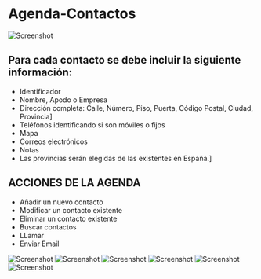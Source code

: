 
# Agenda-Contactos
![Screenshot](https://i.imgur.com/vLQX9SI.png)

## Para cada contacto se debe incluir la siguiente información:

* Identificador
* Nombre, Apodo o Empresa
* Dirección completa: Calle, Número, Piso, Puerta, Código Postal, Ciudad, Provincia]
* Teléfonos identificando si son móviles o fijos
* Mapa
* Correos electrónicos
* Notas
* Las provincias serán elegidas de las existentes en España.]

## ACCIONES DE LA AGENDA
* Añadir un nuevo contacto
* Modificar un contacto existente
* Eliminar un contacto existente
* Buscar contactos
* LLamar
* Enviar Email

![Screenshot](https://i.imgur.com/RKyYxSj.png)
![Screenshot](https://i.imgur.com/LTPi1WG.png)
![Screenshot](https://i.imgur.com/6Ytr5xa.png)
![Screenshot](https://i.imgur.com/tu8QsI5.png)
![Screenshot](https://i.imgur.com/imtwUG3.png)
![Screenshot](https://i.imgur.com/b9zGjPl.png)
